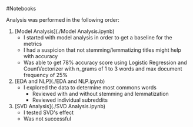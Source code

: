 #Notebooks

Analysis was performed in the following order:

1. [Model Analysis](./Model Analysis.ipynb)
	- I started with model analysis in order to get a baseline for the metrics
	- I had a suspicion that not stemming/lemmatizing titles might help with accuracy
	- Was able to get 78% accuracy score using Logistic Regression and CountVectorizer with n_grams of 1 to 3 words and max document frequency of 25%
2. [EDA and NLP](./EDA and NLP.ipynb)
	- I explored the data to determine most commons words
		- Reviewed with and without stemming and lemmatization
		- Reviewed individual subreddits
3. [SVD Analysis](./SVD Analysis.ipynb)
	- I tested SVD's effect
	- Was not successful